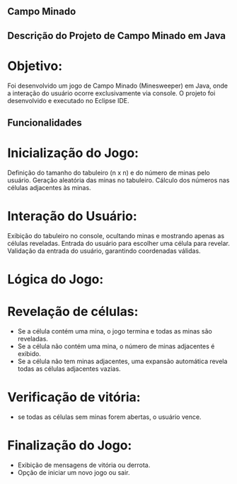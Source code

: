 ## Campo Minado

## Descrição do Projeto de Campo Minado em Java

# Objetivo:
Foi desenvolvido um jogo de Campo Minado (Minesweeper) em Java,
onde a interação do usuário ocorre exclusivamente via console. 
O projeto foi desenvolvido e executado no Eclipse IDE.

## Funcionalidades

# Inicialização do Jogo:
Definição do tamanho do tabuleiro (n x n) e do número de minas pelo usuário.
Geração aleatória das minas no tabuleiro.
Cálculo dos números nas células adjacentes às minas.

# Interação do Usuário:
Exibição do tabuleiro no console, ocultando minas e mostrando apenas as células reveladas.
Entrada do usuário para escolher uma célula para revelar.
Validação da entrada do usuário, garantindo coordenadas válidas.

# Lógica do Jogo:

# Revelação de células:
- Se a célula contém uma mina, o jogo termina e todas as minas são reveladas.
- Se a célula não contém uma mina, o número de minas adjacentes é exibido.
- Se a célula não tem minas adjacentes, uma expansão automática revela todas as células adjacentes vazias.

# Verificação de vitória: 
- se todas as células sem minas forem abertas, o usuário vence.

# Finalização do Jogo:
- Exibição de mensagens de vitória ou derrota.
 - Opção de iniciar um novo jogo ou sair.
